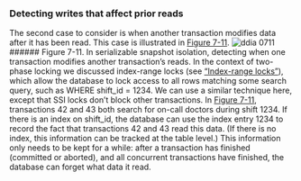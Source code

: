 ### Detecting writes that affect prior reads 
The second case to consider is when another transaction modifies data after it has been read. This
case is illustrated in [Figure 7-11](#fig_transactions_detect_index_range). ![ddia 0711](assets/ddia_0711.png) ###### Figure 7-11. In serializable snapshot isolation, detecting when one transaction modifies another transaction’s reads. In the context of two-phase locking we discussed index-range locks (see
[“Index-range locks”](#sec_transactions_2pl_range)), which allow the database to lock access to all rows matching some
search query, such as WHERE shift_id = 1234. We can use a similar technique here, except that SSI
locks don’t block other transactions. 
In [Figure 7-11](#fig_transactions_detect_index_range), transactions 42 and 43 both search for on-call doctors
during shift 1234. If there is an index on shift_id, the database can use the index entry 1234 to
record the fact that transactions 42 and 43 read this data. (If there is no index, this information
can be tracked at the table level.) This information only needs to be kept for a while: after a
transaction has finished (committed or aborted), and all concurrent transactions have finished, the
database can forget what data it read.